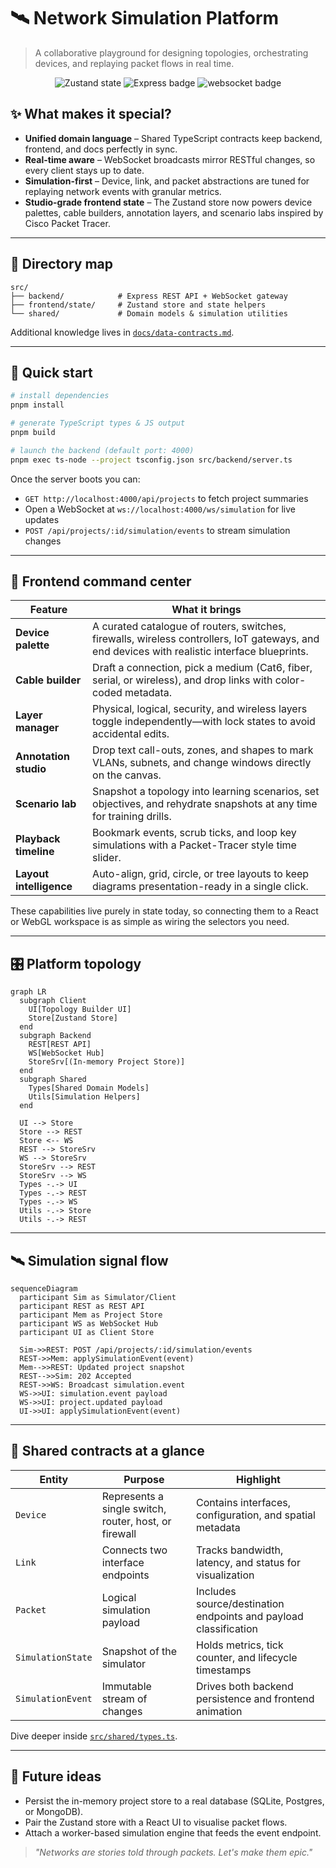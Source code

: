 # 🛰️ Network Simulation Platform

> A collaborative playground for designing topologies, orchestrating devices, and replaying packet flows in real time.

<div align="center">
  <img src="https://img.shields.io/badge/state-managed%20with%20zustand-1f2937?style=for-the-badge&logo=zustand" alt="Zustand state" />
  <img src="https://img.shields.io/badge/backend-express-2563eb?style=for-the-badge&logo=express" alt="Express badge" />
  <img src="https://img.shields.io/badge/websocket-ready-047857?style=for-the-badge&logo=websocket" alt="websocket badge" />
</div>

## ✨ What makes it special?

- **Unified domain language** – Shared TypeScript contracts keep backend, frontend, and docs perfectly in sync.
- **Real-time aware** – WebSocket broadcasts mirror RESTful changes, so every client stays up to date.
- **Simulation-first** – Device, link, and packet abstractions are tuned for replaying network events with granular metrics.
- **Studio-grade frontend state** – The Zustand store now powers device palettes, cable builders, annotation layers, and scenario labs inspired by Cisco Packet Tracer.

---

## 🧭 Directory map

```text
src/
├── backend/            # Express REST API + WebSocket gateway
├── frontend/state/     # Zustand store and state helpers
└── shared/             # Domain models & simulation utilities
```

Additional knowledge lives in [`docs/data-contracts.md`](./docs/data-contracts.md).

---

## 🚀 Quick start

```bash
# install dependencies
pnpm install

# generate TypeScript types & JS output
pnpm build

# launch the backend (default port: 4000)
pnpm exec ts-node --project tsconfig.json src/backend/server.ts
```

Once the server boots you can:

- `GET http://localhost:4000/api/projects` to fetch project summaries
- Open a WebSocket at `ws://localhost:4000/ws/simulation` for live updates
- `POST /api/projects/:id/simulation/events` to stream simulation changes

---

## 🎨 Frontend command center

| Feature | What it brings |
| --- | --- |
| **Device palette** | A curated catalogue of routers, switches, firewalls, wireless controllers, IoT gateways, and end devices with realistic interface blueprints. |
| **Cable builder** | Draft a connection, pick a medium (Cat6, fiber, serial, or wireless), and drop links with color-coded metadata. |
| **Layer manager** | Physical, logical, security, and wireless layers toggle independently—with lock states to avoid accidental edits. |
| **Annotation studio** | Drop text call-outs, zones, and shapes to mark VLANs, subnets, and change windows directly on the canvas. |
| **Scenario lab** | Snapshot a topology into learning scenarios, set objectives, and rehydrate snapshots at any time for training drills. |
| **Playback timeline** | Bookmark events, scrub ticks, and loop key simulations with a Packet-Tracer style time slider. |
| **Layout intelligence** | Auto-align, grid, circle, or tree layouts to keep diagrams presentation-ready in a single click. |

These capabilities live purely in state today, so connecting them to a React or WebGL workspace is as simple as wiring the selectors you need.

---

## 🎛️ Platform topology

```mermaid
graph LR
  subgraph Client
    UI[Topology Builder UI]
    Store[Zustand Store]
  end
  subgraph Backend
    REST[REST API]
    WS[WebSocket Hub]
    StoreSrv[(In-memory Project Store)]
  end
  subgraph Shared
    Types[Shared Domain Models]
    Utils[Simulation Helpers]
  end

  UI --> Store
  Store --> REST
  Store <-- WS
  REST --> StoreSrv
  WS --> StoreSrv
  StoreSrv --> REST
  StoreSrv --> WS
  Types -.-> UI
  Types -.-> REST
  Types -.-> WS
  Utils -.-> Store
  Utils -.-> REST
```

---

## 🛰️ Simulation signal flow

```mermaid
sequenceDiagram
  participant Sim as Simulator/Client
  participant REST as REST API
  participant Mem as Project Store
  participant WS as WebSocket Hub
  participant UI as Client Store

  Sim->>REST: POST /api/projects/:id/simulation/events
  REST->>Mem: applySimulationEvent(event)
  Mem-->>REST: Updated project snapshot
  REST-->>Sim: 202 Accepted
  REST->>WS: Broadcast simulation.event
  WS->>UI: simulation.event payload
  WS->>UI: project.updated payload
  UI->>UI: applySimulationEvent(event)
```

---

## 🧩 Shared contracts at a glance

| Entity | Purpose | Highlight |
| --- | --- | --- |
| `Device` | Represents a single switch, router, host, or firewall | Contains interfaces, configuration, and spatial metadata |
| `Link` | Connects two interface endpoints | Tracks bandwidth, latency, and status for visualization |
| `Packet` | Logical simulation payload | Includes source/destination endpoints and payload classification |
| `SimulationState` | Snapshot of the simulator | Holds metrics, tick counter, and lifecycle timestamps |
| `SimulationEvent` | Immutable stream of changes | Drives both backend persistence and frontend animation |

Dive deeper inside [`src/shared/types.ts`](./src/shared/types.ts).

---

## 🌌 Future ideas

- Persist the in-memory project store to a real database (SQLite, Postgres, or MongoDB).
- Pair the Zustand store with a React UI to visualise packet flows.
- Attach a worker-based simulation engine that feeds the event endpoint.

> _"Networks are stories told through packets. Let's make them epic."_

